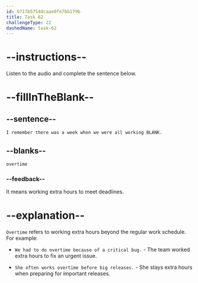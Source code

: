 ```yaml
---
id: 6717b5754dcaae0fe7bb179b
title: Task 62
challengeType: 22
dashedName: task-62
---
```


<!--
AUDIO REFERENCE:
Linda: I remember there was a week when we were all working overtime.
-->

# --instructions--

Listen to the audio and complete the sentence below.

# --fillInTheBlank--

## --sentence--

`I remember there was a week when we were all working BLANK.`

## --blanks--

`overtime`

### --feedback--

It means working extra hours to meet deadlines.

# --explanation--

`Overtime` refers to working extra hours beyond the regular work schedule. For example:

- `We had to do overtime because of a critical bug.` - The team worked extra hours to fix an urgent issue.

- `She often works overtime before big releases.` - She stays extra hours when preparing for important releases.
